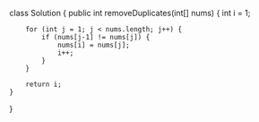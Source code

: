 class Solution {
    public int removeDuplicates(int[] nums) {
        int i = 1;

        for (int j = 1; j < nums.length; j++) {
            if (nums[j-1] != nums[j]) {
                nums[i] = nums[j];
                i++;
            }
        }

        return i;
    }
}